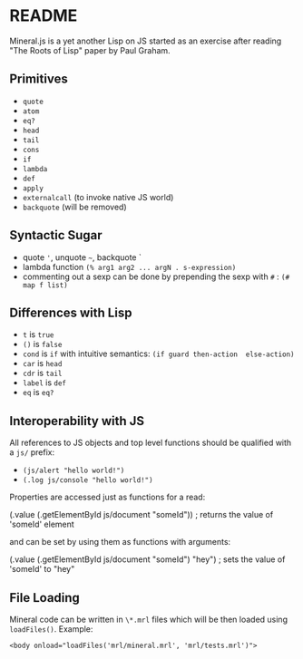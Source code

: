 # README

Mineral.js is a yet another Lisp on JS started as an exercise after reading "The Roots of Lisp" paper by Paul Graham.

## Primitives

 - `quote`
 - `atom`
 - `eq?`
 - `head`
 - `tail`
 - `cons`
 - `if`
 - `lambda`
 - `def`
 - `apply`
 - `externalcall` (to invoke native JS world)
 - `backquote` (will be removed)

## Syntactic Sugar

 - quote `'`, unquote `~`, backquote \`
 - lambda function `(% arg1 arg2 ... argN . s-expression)`
 - commenting out a sexp can be done by prepending the sexp with `#` : `(# map f list)`

## Differences with Lisp

 - `t` is `true`
 - `()` is `false`
 - `cond` is `if` with intuitive semantics: `(if guard then-action  else-action)`
 - `car` is `head`
 - `cdr` is `tail`
 - `label` is `def`
 - `eq` is `eq?`

## Interoperability with JS

All references to JS objects and top level functions should be qualified with a `js/` prefix:

 - `(js/alert "hello world!")`
 - `(.log js/console "hello world!")`

Properties are accessed just as functions for a read:

   (.value (.getElementById js/document "someId")) ; returns the value of 'someId' element

and can be set by using them as functions with arguments:

   (.value (.getElementById js/document "someId") "hey") ; sets the value of 'someId' to "hey"

## File Loading

Mineral code can be written in `\*.mrl` files which will be then loaded using `loadFiles()`.
Example:

    <body onload="loadFiles('mrl/mineral.mrl', 'mrl/tests.mrl')">
